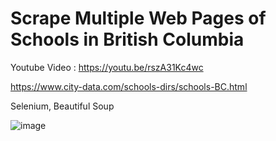 # Scrape Multiple Web Pages of Schools in British Columbia

Youtube Video : https://youtu.be/rszA31Kc4wc

https://www.city-data.com/schools-dirs/schools-BC.html

Selenium, Beautiful Soup


![image](https://user-images.githubusercontent.com/61088535/191300316-c1087249-5bca-4c2f-8c52-d38ca8363919.png)
